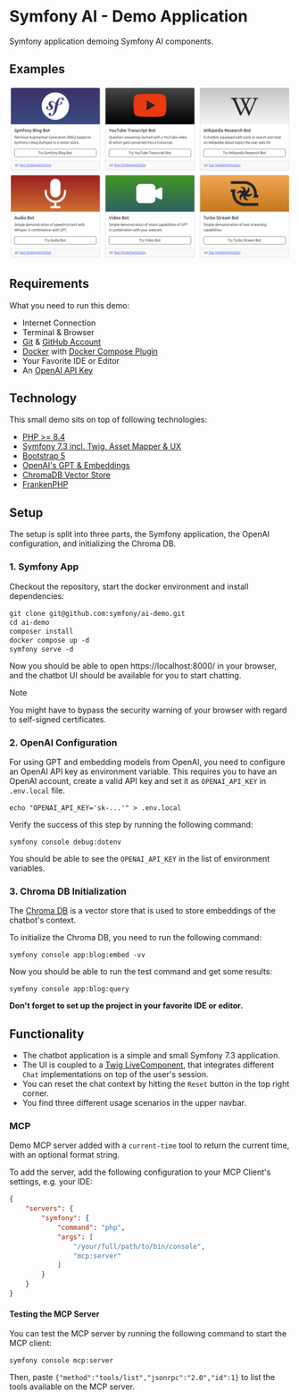 # Symfony AI - Demo Application

Symfony application demoing Symfony AI components.

## Examples

![demo.png](demo.png)

## Requirements

What you need to run this demo:

* Internet Connection
* Terminal & Browser
* [Git](https://git-scm.com/) & [GitHub Account](https://github.com)
* [Docker](https://www.docker.com/) with [Docker Compose Plugin](https://docs.docker.com/compose/)
* Your Favorite IDE or Editor
* An [OpenAI API Key](https://platform.openai.com/docs/api-reference/create-and-export-an-api-key)

## Technology

This small demo sits on top of following technologies:

* [PHP >= 8.4](https://www.php.net/releases/8.4/en.php)
* [Symfony 7.3 incl. Twig, Asset Mapper & UX](https://symfony.com/)
* [Bootstrap 5](https://getbootstrap.com/docs/5.0/getting-started/introduction/)
* [OpenAI's GPT & Embeddings](https://platform.openai.com/docs/overview)
* [ChromaDB Vector Store](https://www.trychroma.com/)
* [FrankenPHP](https://frankenphp.dev/)

## Setup

The setup is split into three parts, the Symfony application, the OpenAI configuration, and initializing the Chroma DB.

### 1. Symfony App

Checkout the repository, start the docker environment and install dependencies:

```shell
git clone git@github.com:symfony/ai-demo.git
cd ai-demo
composer install
docker compose up -d
symfony serve -d
```

Now you should be able to open https://localhost:8000/ in your browser,
and the chatbot UI should be available for you to start chatting.

> [!NOTE]
> You might have to bypass the security warning of your browser with regard to self-signed certificates.

### 2. OpenAI Configuration

For using GPT and embedding models from OpenAI, you need to configure an OpenAI API key as environment variable.
This requires you to have an OpenAI account, create a valid API key and set it as `OPENAI_API_KEY` in `.env.local` file.

```shell
echo "OPENAI_API_KEY='sk-...'" > .env.local
```

Verify the success of this step by running the following command:

```shell
symfony console debug:dotenv
```

You should be able to see the `OPENAI_API_KEY` in the list of environment variables.

### 3. Chroma DB Initialization

The [Chroma DB](https://www.trychroma.com/) is a vector store that is used to store embeddings of the chatbot's context.

To initialize the Chroma DB, you need to run the following command:

```shell
symfony console app:blog:embed -vv
```

Now you should be able to run the test command and get some results:

```shell
symfony console app:blog:query
```

**Don't forget to set up the project in your favorite IDE or editor.**

## Functionality

* The chatbot application is a simple and small Symfony 7.3 application.
* The UI is coupled to a [Twig LiveComponent](https://symfony.com/bundles/ux-live-component/current/index.html), that integrates different `Chat` implementations on top of the user's session.
* You can reset the chat context by hitting the `Reset` button in the top right corner.
* You find three different usage scenarios in the upper navbar.

### MCP

Demo MCP server added with a `current-time` tool to return the current time, with an optional format string.

To add the server, add the following configuration to your MCP Client's settings, e.g. your IDE:
```json
{
    "servers": {
        "symfony": {
            "command": "php",
            "args": [
                "/your/full/path/to/bin/console",
                "mcp:server"
            ]
        }
    }
}
```

#### Testing the MCP Server

You can test the MCP server by running the following command to start the MCP client:

```shell
symfony console mcp:server
```

Then, paste `{"method":"tools/list","jsonrpc":"2.0","id":1}` to list the tools available on the MCP server.
